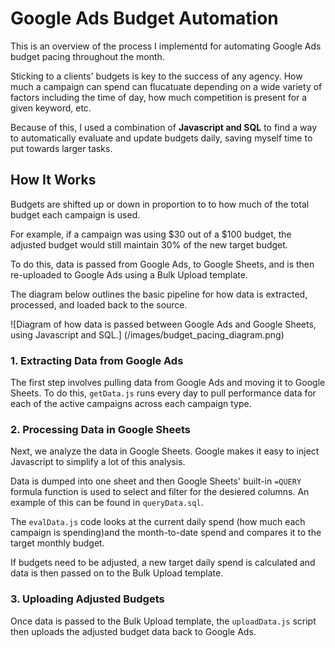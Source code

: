 # Google Ads Budget Automation
This is an overview of the process I implementd for automating Google Ads budget pacing throughout the month.

Sticking to a clients' budgets is key to the success of any agency. How much a campaign can spend can flucatuate depending on a wide variety of factors including the time of day, how much competition is present for a given keyword, etc.

Because of this, I used a combination of **Javascript and SQL** to find a way to automatically evaluate and update budgets daily, saving myself time to put towards larger tasks.

## How It Works
Budgets are shifted up or down in proportion to to how much of the total budget each campaign is used.

For example, if a campaign was using $30 out of a $100 budget, the adjusted budget would still maintain 30% of the new target budget.

To do this, data is passed from Google Ads, to Google Sheets, and is then re-uploaded to Google Ads using a Bulk Upload template.

The diagram below outlines the basic pipeline for how data is extracted, processed, and loaded back to the source.

![Diagram of how data is passed between Google Ads and Google Sheets, using Javascript and SQL.] (/images/budget_pacing_diagram.png)

### 1. Extracting Data from Google Ads
The first step involves pulling data from Google Ads and moving it to Google Sheets. To do this, `getData.js` runs every day to pull performance data for each of the active campaigns across each campaign type.

### 2. Processing Data in Google Sheets
Next, we analyze the data in Google Sheets. Google makes it easy to inject Javascript to simplify a lot of this analysis.

Data is dumped into one sheet and then Google Sheets' built-in `=QUERY` formula function is used to select and filter for the desiered columns. An example of this can be found in `queryData.sql`.

The `evalData.js` code looks at the current daily spend (how much each campaign is spending)and the month-to-date spend and compares it to the target monthly budget.

If budgets need to be adjusted, a new target daily spend is calculated and data is then passed on to the Bulk Upload template.

### 3. Uploading Adjusted Budgets
Once data is passed to the Bulk Upload template, the `uploadData.js` script then uploads the adjusted budget data back to Google Ads.